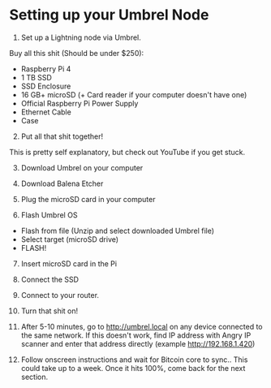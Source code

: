 # Setting up your Umbrel Node

1. Set up a Lightning node via Umbrel.

Buy all this shit (Should be under $250):

- Raspberry Pi 4 
- 1 TB SSD
- SSD Enclosure
- 16 GB+ microSD (+ Card reader if your computer doesn't have one)
- Official Raspberry Pi Power Supply
- Ethernet Cable
- Case

2. Put all that shit together!

This is pretty self explanatory, but check out YouTube if you get stuck.

3. Download Umbrel on your computer

4. Download Balena Etcher

5. Plug the microSD card in your computer

6. Flash Umbrel OS

- Flash from file (Unzip and select downloaded Umbrel file)
- Select target (microSD drive)
- FLASH!

7. Insert microSD card in the Pi

8. Connect the SSD

9. Connect to your router.

10. Turn that shit on!

11. After 5-10 minutes, go to http://umbrel.local on any device connected to the same network. If this doesn't work, find IP address with Angry IP scanner and enter that address directly (example http://192.168.1.420)

12. Follow onscreen instructions and wait for Bitcoin core to sync.. This could take up to a week. Once it hits 100%, come back for the next section.
